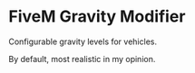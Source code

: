 # FiveM Gravity Modifier
 
Configurable gravity levels for vehicles.

By default, most realistic in my opinion.